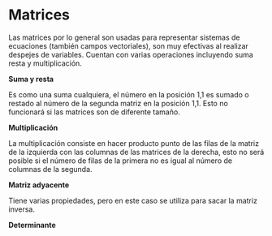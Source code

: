 

# Matrices
 
Las matrices por lo general son usadas para representar sistemas de ecuaciones (también campos vectoriales), son muy efectivas al realizar despejes de variables. Cuentan con varias operaciones incluyendo suma resta y multiplicación.

**Suma y resta**

Es como una suma cualquiera, el número en la posición 1,1 es sumado o restado al número de la segunda matriz en la posición 1,1. Esto no funcionará si las matrices son de diferente tamaño.

**Multiplicación**

La multiplicación consiste en hacer producto punto de las filas de la matriz de la izquierda con las columnas de las matrices de la derecha, esto no será posible si el número de filas de la primera no es igual al número de columnas de la segunda.

**Matriz adyacente**

Tiene varias propiedades, pero en este caso se utiliza para sacar la matriz inversa.

**Determinante**
<!--stackedit_data:
eyJoaXN0b3J5IjpbLTIwMDY2MzU1MjYsMTA5NTk3MzEzLC0xMD
EyMDU2ODEzXX0=
-->